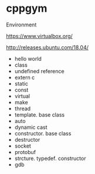 # cppgym
Environment

https://www.virtualbox.org/

http://releases.ubuntu.com/18.04/

* hello world 
* class
* undefined reference 
* extern c
* static
* const
* virtual 
* make
* thread
* template. base class
* auto
* dynamic cast
* constructor. base class
* destructor
* socket
* protobuf
* strcture. typedef. constructor
* gdb